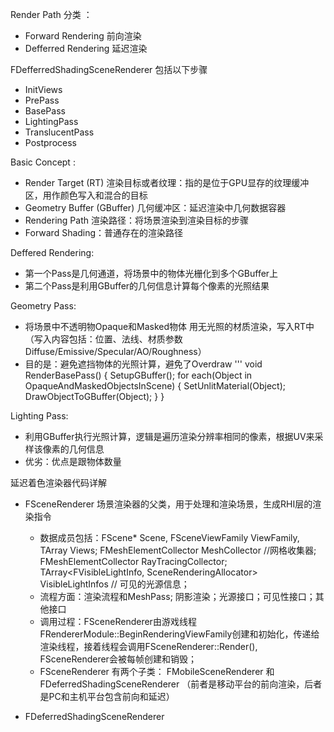
Render Path 分类 ： 
- Forward Rendering 前向渲染 
- Defferred Rendering 延迟渲染 

FDefferredShadingSceneRenderer 包括以下步骤 
- InitViews 
- PrePass 
- BasePass 
- LightingPass 
- TranslucentPass 
- Postprocess  

Basic Concept : 
- Render Target (RT) 渲染目标或者纹理：指的是位于GPU显存的纹理缓冲区，用作颜色写入和混合的目标 
- Geometry Buffer (GBuffer) 几何缓冲区：延迟渲染中几何数据容器 
- Rendering Path 渲染路径：将场景渲染到渲染目标的步骤 
- Forward Shading：普通存在的渲染路径 

Deffered Rendering: 
- 第一个Pass是几何通道，将场景中的物体光栅化到多个GBuffer上 
- 第二个Pass是利用GBuffer的几何信息计算每个像素的光照结果 

Geometry Pass: 
- 将场景中不透明物Opaque和Masked物体 用无光照的材质渲染，写入RT中 （写入内容包括：位置、法线、材质参数Diffuse/Emissive/Specular/AO/Roughness） 
- 目的是：避免遮挡物体的光照计算，避免了Overdraw
''' 
void RenderBasePass() 
{
  SetupGBuffer(); 
  for each(Object in OpaqueAndMaskedObjectsInScene) 
  {
    SetUnlitMaterial(Object); 
    DrawObjectToGBuffer(Object); 
   }
}

Lighting Pass:
- 利用GBuffer执行光照计算，逻辑是遍历渲染分辨率相同的像素，根据UV来采样该像素的几何信息 
- 优劣：优点是跟物体数量


延迟着色渲染器代码详解 
- FSceneRenderer 场景渲染器的父类，用于处理和渲染场景，生成RHI层的渲染指令 
  - 数据成员包括：FScene* Scene, FSceneViewFamily ViewFamily, TArray<FViewInfo> Views;  FMeshElementCollector MeshCollector //网格收集器;   FMeshElementCollector RayTracingCollector; TArray<FVisibleLightInfo, SceneRenderingAllocator> VisibleLightInfos // 可见的光源信息；
  - 流程方面：渲染流程和MeshPass; 阴影渲染；光源接口；可见性接口；其他接口 
  - 调用过程：FSceneRenderer由游戏线程FRendererModule::BeginRenderingViewFamily创建和初始化，传递给渲染线程，接着线程会调用FSceneRenderer::Render(), FSceneRenderer会被每帧创建和销毁；
  - FSceneRenderer 有两个子类： FMobileSceneRenderer 和 FDeferredShadingSceneRenderer （前者是移动平台的前向渲染，后者是PC和主机平台包含前向和延迟）

- FDeferredShadingSceneRenderer  



